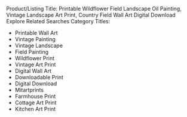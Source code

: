 Product/Listing Title: Printable Wildflower Field Landscape Oil Painting, Vintage Landscape Art Print, Country Field Wall Art Digital Download
Explore Related Searches Category Titles:
- Printable Wall Art
- Vintage Painting
- Vintage Landscape
- Field Painting
- Wildflower Print
- Vintage Art Print
- Digital Wall Art
- Downloadable Print
- Digital Download
- Mitartprints
- Farmhouse Print
- Cottage Art Print
- Kitchen Art Print